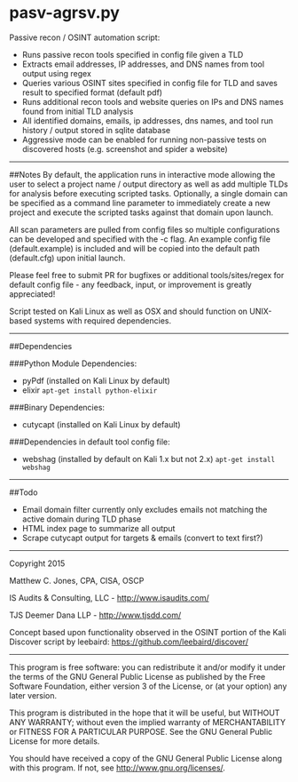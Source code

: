 pasv-agrsv.py
===========

Passive recon / OSINT automation script:

- Runs passive recon tools specified in config file given a TLD
- Extracts email addresses, IP addresses, and DNS names from tool output using
regex
- Queries various OSINT sites specified in config file for TLD and saves result
to specified format (default pdf)
- Runs additional recon tools and website queries on IPs and DNS names found
from initial TLD analysis
- All identified domains, emails, ip addresses, dns names, and tool run history
/ output stored in sqlite database
- Aggressive mode can be enabled for running non-passive tests on discovered
hosts (e.g. screenshot and spider a website)

--------------------------------------------------------------------------------
##Notes
By default, the application runs in interactive mode allowing the user to select
a project name / output directory as well as add multiple TLDs for analysis
before executing scripted tasks. Optionally, a single domain can be specified
as a command line parameter to immediately create a new project and execute the
scripted tasks against that domain upon launch.

All scan parameters are pulled from config files so multiple configurations can
be developed and specified with the -c flag. An example config file
(default.example) is included and will be copied into the default path
(default.cfg) upon initial launch.

Please feel free to submit PR for bugfixes or additional tools/sites/regex for
default config file - any feedback, input, or improvement is greatly
appreciated!

Script tested on Kali Linux as well as OSX and should function on UNIX-based
systems with required dependencies.

--------------------------------------------------------------------------------
##Dependencies

###Python Module Dependencies:
- pyPdf (installed on Kali Linux by default)
- elixir `apt-get install python-elixir`

###Binary Dependencies:
- cutycapt (installed on Kali Linux by default)

###Dependencies in default tool config file:
- webshag (installed by default on Kali 1.x but not 2.x)
    `apt-get install webshag`

--------------------------------------------------------------------------------
##Todo

- Email domain filter currently only excludes emails not matching the active
domain during TLD phase
- HTML index page to summarize all output
- Scrape cutycapt output for targets & emails (convert to text first?)

--------------------------------------------------------------------------------

Copyright 2015

Matthew C. Jones, CPA, CISA, OSCP

IS Audits & Consulting, LLC - <http://www.isaudits.com/>

TJS Deemer Dana LLP - <http://www.tjsdd.com/>

Concept based upon functionality observed in the OSINT portion of the Kali
Discover script by leebaird: <https://github.com/leebaird/discover/>

--------------------------------------------------------------------------------

This program is free software: you can redistribute it and/or modify it under
the terms of the GNU General Public License as published by the Free Software
Foundation, either version 3 of the License, or (at your option) any later
version.

This program is distributed in the hope that it will be useful, but WITHOUT ANY
WARRANTY; without even the implied warranty of MERCHANTABILITY or FITNESS FOR A
PARTICULAR PURPOSE. See the GNU General Public License for more details.

You should have received a copy of the GNU General Public License along with
this program. If not, see <http://www.gnu.org/licenses/>.